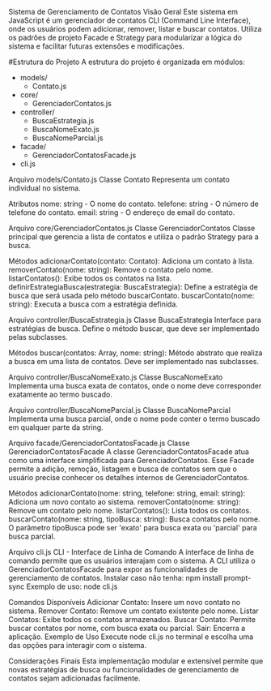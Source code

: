 Sistema de Gerenciamento de Contatos
Visão Geral
Este sistema em JavaScript é um gerenciador de contatos CLI (Command Line Interface), 
onde os usuários podem adicionar, remover, listar e buscar contatos. 
Utiliza os padrões de projeto Facade e Strategy para modularizar a lógica do sistema e facilitar futuras extensões e modificações.

#Estrutura do Projeto
A estrutura do projeto é organizada em módulos:

- models/
  - Contato.js
- core/
  - GerenciadorContatos.js
- controller/
  - BuscaEstrategia.js
  - BuscaNomeExato.js
  - BuscaNomeParcial.js
- facade/
  - GerenciadorContatosFacade.js
- cli.js


Arquivo models/Contato.js
Classe Contato
Representa um contato individual no sistema.

Atributos
nome: string - O nome do contato.
telefone: string - O número de telefone do contato.
email: string - O endereço de email do contato.


Arquivo core/GerenciadorContatos.js
Classe GerenciadorContatos
Classe principal que gerencia a lista de contatos e utiliza o padrão Strategy para a busca.

Métodos
adicionarContato(contato: Contato): Adiciona um contato à lista.
removerContato(nome: string): Remove o contato pelo nome.
listarContatos(): Exibe todos os contatos na lista.
definirEstrategiaBusca(estrategia: BuscaEstrategia): Define a estratégia de busca que será usada pelo método buscarContato.
buscarContato(nome: string): Executa a busca com a estratégia definida.

Arquivo controller/BuscaEstrategia.js
Classe BuscaEstrategia
Interface para estratégias de busca. Define o método buscar, que deve ser implementado pelas subclasses.

Métodos
buscar(contatos: Array<Contato>, nome: string): Método abstrato que realiza a busca em uma lista de contatos. Deve ser implementado nas subclasses.

Arquivo controller/BuscaNomeExato.js
Classe BuscaNomeExato
Implementa uma busca exata de contatos, onde o nome deve corresponder exatamente ao termo buscado.

Arquivo controller/BuscaNomeParcial.js
Classe BuscaNomeParcial
Implementa uma busca parcial, onde o nome pode conter o termo buscado em qualquer parte da string.

Arquivo facade/GerenciadorContatosFacade.js
Classe GerenciadorContatosFacade
A classe GerenciadorContatosFacade atua como uma interface simplificada para GerenciadorContatos. Esse Facade permite a adição, remoção, listagem e busca de contatos sem que o usuário precise conhecer os detalhes internos de GerenciadorContatos.

Métodos
adicionarContato(nome: string, telefone: string, email: string): Adiciona um novo contato ao sistema.
removerContato(nome: string): Remove um contato pelo nome.
listarContatos(): Lista todos os contatos.
buscarContato(nome: string, tipoBusca: string): Busca contatos pelo nome. O parâmetro tipoBusca pode ser 'exato' para busca exata ou 'parcial' para busca parcial.

Arquivo cli.js
CLI - Interface de Linha de Comando
A interface de linha de comando permite que os usuários interajam com o sistema. A CLI utiliza o GerenciadorContatosFacade para expor as funcionalidades de gerenciamento de contatos.
Instalar caso não tenha:
  npm install prompt-sync
Exemplo de uso:
  node cli.js

Comandos Disponíveis
Adicionar Contato: Insere um novo contato no sistema.
Remover Contato: Remove um contato existente pelo nome.
Listar Contatos: Exibe todos os contatos armazenados.
Buscar Contato: Permite buscar contatos por nome, com busca exata ou parcial.
Sair: Encerra a aplicação.
Exemplo de Uso
Execute node cli.js no terminal e escolha uma das opções para interagir com o sistema.

Considerações Finais
Esta implementação modular e extensível permite que novas estratégias de busca ou funcionalidades de gerenciamento de contatos sejam adicionadas facilmente.